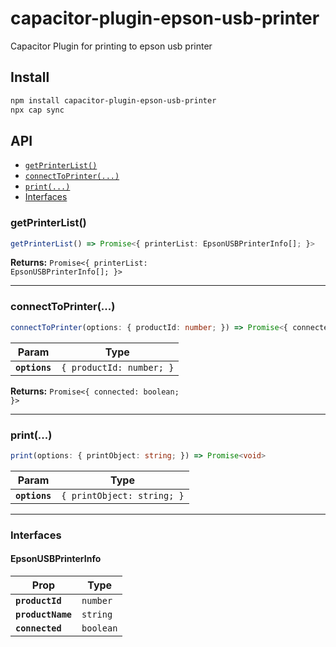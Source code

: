 # capacitor-plugin-epson-usb-printer

Capacitor Plugin for printing to epson usb printer

## Install

```bash
npm install capacitor-plugin-epson-usb-printer
npx cap sync
```

## API

<docgen-index>

- [`getPrinterList()`](#getprinterlist)
- [`connectToPrinter(...)`](#connecttoprinter)
- [`print(...)`](#print)
- [Interfaces](#interfaces)

</docgen-index>

<docgen-api>
<!--Update the source file JSDoc comments and rerun docgen to update the docs below-->

### getPrinterList()

```typescript
getPrinterList() => Promise<{ printerList: EpsonUSBPrinterInfo[]; }>
```

**Returns:** <code>Promise&lt;{ printerList: EpsonUSBPrinterInfo[]; }&gt;</code>

---

### connectToPrinter(...)

```typescript
connectToPrinter(options: { productId: number; }) => Promise<{ connected: boolean; }>
```

| Param         | Type                                |
| ------------- | ----------------------------------- |
| **`options`** | <code>{ productId: number; }</code> |

**Returns:** <code>Promise&lt;{ connected: boolean; }&gt;</code>

---

### print(...)

```typescript
print(options: { printObject: string; }) => Promise<void>
```

| Param         | Type                                  |
| ------------- | ------------------------------------- |
| **`options`** | <code>{ printObject: string; }</code> |

---

### Interfaces

#### EpsonUSBPrinterInfo

| Prop              | Type                 |
| ----------------- | -------------------- |
| **`productId`**   | <code>number</code>  |
| **`productName`** | <code>string</code>  |
| **`connected`**   | <code>boolean</code> |

</docgen-api>
